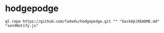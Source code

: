 # hodgepodge
    ql repo https://github.com/fadeds/hodgepodge.git "" "backUp|README.md" "sendNotify.js"

